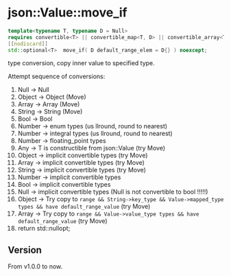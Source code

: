 # **json::Value::move_if**

```cpp
template<typename T, typename D = Null>
requires convertible<T> || convertible_map<T, D> || convertible_array<T, D>
[[nodiscard]]
std::optional<T>  move_if( D default_range_elem = D{} ) noexcept;
```

type conversion, copy inner value to specified type.

Attempt sequence of conversions:

1. Null -> Null
2. Object -> Object (Move)
3. Array -> Array (Move)
4. String -> String (Move)
5. Bool -> Bool
6. Number -> enum types (us llround, round to nearest)
7. Number -> integral types (us llround, round to nearest)
8. Number -> floating_point types
9. Any -> T is constructible from json::Value (try Move)
10. Object -> implicit convertible types (try Move)
11. Array -> implicit convertible types (try Move)
12. String -> implicit convertible types (try Move)
13. Number -> implicit convertible types
14. Bool -> implicit convertible types
15. Null -> implicit convertible types (Null is not convertible to bool !!!!!)
16. Object -> Try copy to `range && String->key_type && Value->mapped_type types && have default_range_value`  (try Move)
17. Array -> Try copy to `range && Value->value_type types && have default_range_value`  (try Move)
18. return std::nullopt;

## Version

From v1.0.0 to now.

